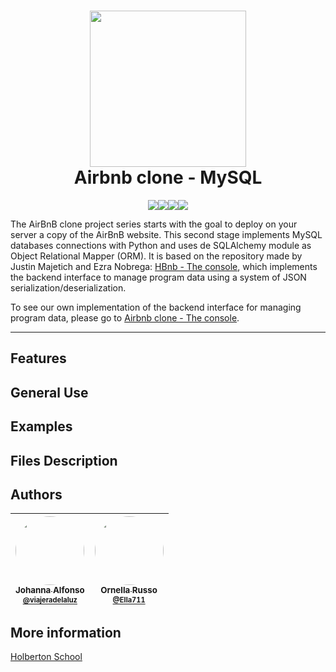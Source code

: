 <h1 align="center"><img src='https://i.ibb.co/TtYYJRm/hbnb-original-colors.png' width='250'><br>Airbnb clone - MySQL</h1>

<p align="center"><img src="https://img.shields.io/badge/Python-FFD43B?style=for-the-badge&logo=python&logoColor=blue"><img src="https://img.shields.io/badge/MySQL-005C84?style=for-the-badge&logo=mysql&logoColor=white"><img src="https://img.shields.io/badge/json-5E5C5C?style=for-the-badge&logo=json&logoColor=white"><img src="https://img.shields.io/badge/GIT-E44C30?style=for-the-badge&logo=git&logoColor=white"></p>

The AirBnB clone project series starts with the goal to deploy on your server a copy of the AirBnB website. This second stage implements MySQL databases connections with Python and uses de SQLAlchemy module as Object Relational Mapper (ORM). It is based on the repository made by Justin Majetich and Ezra Nobrega: [HBnb - The console](https://github.com/justinmajetich/AirBnB_clone), which implements the backend interface to manage program data using a system of JSON serialization/deserialization.

To see our own implementation of the backend interface for managing program data, please go to [Airbnb clone - The console](https://github.com/viajeradelaluz/AirBnB_clone).

---

## Features

## General Use

## Examples

## Files Description

## Authors

| [<img src="https://avatars.githubusercontent.com/u/87556519" width="110" style="border-radius: 50%"><br><sub>Johanna Alfonso<br><sup>@viajeradelaluz](https://github.com/viajeradelaluz) | [<img src="https://avatars.githubusercontent.com/u/91074465" width="110" style="border-radius: 50%"><br><sub>Ornella Russo<br><sup>@Ella711](https://github.com/Ella711) |
| :--------------------------------------------------------------------------------------------------------------------------------------------------------------------------------------: | :----------------------------------------------------------------------------------------------------------------------------------------------------------------------: |

## More information

[Holberton School](https://www.holbertonschool.com/)
